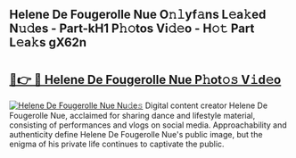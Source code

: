 ## Helene De Fougerolle Nue O𝚗𝚕yf𝚊ns L𝚎a𝚔ed N𝚞𝚍es - Part-kH1 P𝚑𝚘tos Vi𝚍𝚎o - H𝚘𝚝 Part L𝚎a𝚔s gX62n

# <h2><a href="http://kf90f5.oniu.top/?m=Helene+De+Fougerolle+Nue">🔗👉 🔴 Helene De Fougerolle Nue P𝚑ot𝚘𝚜 V𝚒d𝚎o</a></h2>

[![Helene De Fougerolle Nue Nu𝚍e𝚜](https://i.imgur.com/0qMVB7G.gif)](http://kf90f5.oniu.top/?m=Helene+De+Fougerolle+Nue)
Digital content creator Helene De Fougerolle Nue, acclaimed for sharing dance and lifestyle material, consisting of performances and vlogs on social media. Approachability and authenticity define Helene De Fougerolle Nue's public image, but the enigma of his private life continues to captivate the public.  

